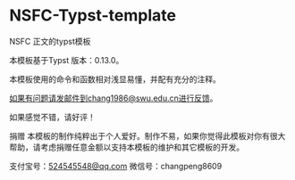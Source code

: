 # NSFC-Typst-template
NSFC 正文的typst模板

本模板基于Typst 版本：0.13.0。

本模板使用的命令和函数相对浅显易懂，并配有充分的注释。

如果有问题请发邮件到chang1986@swu.edu.cn进行反馈。

如果感觉不错，请好评！

捐赠
本模板的制作纯粹出于个人爱好。制作不易，如果你觉得此模板对你有很大帮助，请考虑捐赠任意金额以支持本模板的维护和其它模板的开发。

支付宝号：524545548@qq.com 微信号：changpeng8609

